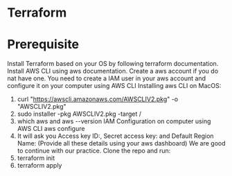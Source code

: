 # Terraform
# Prerequisite
Install Terraform based on your OS by following terraform documentation.
Install AWS CLI using aws documentation.
Create a aws account if you do nat have one.
You need to create a IAM user in your aws account and configure it on your computer using AWS CLI
Installing aws CLI on MacOS:
  1. curl "https://awscli.amazonaws.com/AWSCLIV2.pkg" -o "AWSCLIV2.pkg" 
  2. sudo installer -pkg AWSCLIV2.pkg -target /
  3. which aws    and aws --version
IAM Configuration on computer using AWS CLI
aws configure
  1. It will ask you Access key ID:, Secret access key: and Default Region Name: (Provide all these details using your aws dashboard)
We are good to continue with our practice.
Clone the repo and run:
  1. terraform init
  2. terraform apply
